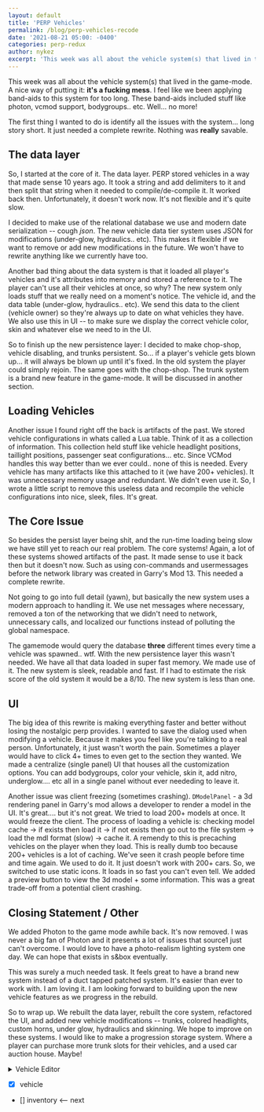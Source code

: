 ```yaml
---
layout: default
title: 'PERP Vehicles'
permalink: /blog/perp-vehicles-recode
date: '2021-08-21 05:00: -0400'
categories: perp-redux
author: nykez
excerpt: 'This week was all about the vehicle system(s) that lived in the game-mode.'
---
```


This week was all about the vehicle system(s) that lived in the game-mode. A nice way of putting it: __it's a fucking mess__. I feel like we been applying band-aids to this system for too long. These band-aids included stuff like photon, vcmod support, bodygroups.. etc. Well... no more!

The first thing I wanted to do is identify all the issues with the system... long story short. It just needed a complete rewrite. Nothing was **really** savable. 

## The data layer
So, I started at the core of it. The data layer. PERP stored vehicles in a way that made sense 10 years ago. It took a string and add delimiters to it and then split that string when it needed to compile/de-compile it. It worked back then. Unfortunately, it doesn't work now. It's not flexible and it's quite slow.

I decided to make use of the relational database we use and modern date serialization -- cough *json*. The new vehicle data tier system uses JSON for modifications (under-glow, hydraulics.. etc). This makes it flexible if we want to remove or add new modifications in the future. We won't have to rewrite anything like we currently have too. 

Another bad thing about the data system is that it loaded all player's vehicles and it's attributes into memory and stored a reference to it. The player can't use all their vehicles at once, so why? The new system only loads stuff that we really need on a moment's notice. The vehicle id, and the data table (under-glow, hydraulics.. etc). We send this data to the client (vehicle owner) so they're always up to date on what vehicles they have. We also use this in UI -- to make sure we display the correct vehicle color, skin and whatever else we need to in the UI. 

So to finish up the new persistence layer: I decided to make chop-shop, vehicle disabling, and trunks persistent. So... if a player's vehicle gets blown up... it will always be blown up until it's fixed. In the old system the player could simply rejoin. The same goes with the chop-shop. The trunk system is a brand new feature in the game-mode. It will be discussed in another section. 

## Loading Vehicles

Another issue I found right off the back is artifacts of the past. We stored vehicle configurations in whats called a Lua table. Think of it as a collection of information. This collection held stuff like vehicle headlight positions, taillight positions, passenger seat configurations... etc. Since VCMod handles this way better than we ever could.. none of this is needed. Every vehicle has many artifacts like this attached to it (we have 200+ vehicles). It was unnecessary memory usage and redundant. We didn't even use it. So, I wrote a little script to remove this useless data and recompile the vehicle configurations into nice, sleek, files. It's great. 

## The Core Issue
So besides the persist layer being shit, and the run-time loading being slow we have still yet to reach our real problem. The core systems! Again, a lot of these systems showed artifacts of the past. It made sense to use it back then but it doesn't now. Such as using con-commands and usermessages before the network library was created in Garry's Mod 13. This needed a complete rewrite. 

Not going to go into full detail (yawn), but basically the new system uses a modern approach to handling it. We use net messages where necessary, removed a ton of the networking that we didn't need to network, unnecessary calls, and localized our functions instead of polluting the global namespace. 

The gamemode would query the database __three__ different times every time a vehicle was spawned.. wtf. With the new persistence layer this wasn't needed. We have all that data loaded in super fast memory. We made use of it. The new system is sleek, readable and fast. If I had to estimate the risk score of the old system it would be a 8/10. The new system is less than one.

## UI
The big idea of this rewrite is making everything faster and better without losing the nostalgic perp provides. I wanted to save the dialog used when modifying a vehicle. Because it makes you feel like you're talking to a real person. Unfortunately, it just wasn't worth the pain. Sometimes a player would have to click 4+ times to even get to the section they wanted. We made a centralize (single panel) UI that houses all the customization options. You can add bodygroups, color your vehicle, skin it, add nitro, underglow.... etc all in a single panel without ever neededing to leave it.

Another issue was client freezing (sometimes crashing). ```DModelPanel``` - a 3d rendering panel in Garry's mod allows a developer to render a model in the UI. It's great.... but it's not great. We tried to load 200+ models at once. It would freeze the client. The process of loading a vehicle is: checking model cache -> if exists then load it -> if not exists then go out to the file system -> load the mdl format (slow) -> cache it. A remendy to this is precaching vehicles on the player when they load. This is really dumb too because 200+ vehicles is a lot of caching. We've seen it crash people before time and time again. We used to do it. It just doesn't work with 200+ cars. So, we switched to use static icons. It loads in so fast you can't even tell. We added a preview button to view the 3d model + some information. This was a great trade-off from a potential client crashing. 

## Closing Statement / Other
We added Photon to the game mode awhile back. It's now removed. I was never a big fan of Photon and it presents a lot of issues that source1 just can't overcome. I would love to have a photo-realism lighting system one day. We can hope that exists in s&box eventually. 

This was surely a much needed task. It feels great to have a brand new system instead of a duct tapped patched system. It's easier than ever to work with. I am loving it. I am looking forward to building upon the new vehicle features as we progress in the rebuild.

So to wrap up. We rebuilt the data layer, rebuilt the core system, refactored the UI, and added new vehicle modifications -- trunks, colored headlights, custom horns, under glow, hydraulics and skinning. We hope to improve on these systems. I would like to make a progression storage system. Where a player can purchase more trunk slots for their vehicles, and a used car auction house. Maybe! 

<details>
    <summary> Vehicle Editor </summary>

    ![https://i.imgur.com/eFkox44.png](https://i.imgur.com/eFkox44.png)

</details>

- [x] vehicle
- [] inventory <-- next